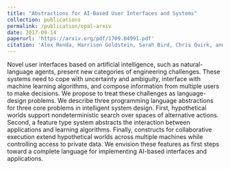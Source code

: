 ```yaml
---
title: "Abstractions for AI-Based User Interfaces and Systems"
collection: publications
permalink: /publication/opal-arxiv
date: 2017-09-14
paperurl: 'https://arxiv.org/pdf/1709.04991.pdf'
citation: 'Alex Renda, Harrison Goldstein, Sarah Bird, Chris Quirk, and Adrian Sampson.'
---
```


Novel user interfaces based on artificial intelligence, such as natural-language agents, present new categories of engineering challenges. These systems need to cope with uncertainty and ambiguity, interface with machine learning algorithms, and compose information from multiple users to make decisions. We propose to treat these challenges as language-design problems. We describe three programming language abstractions for three core problems in intelligent system design. First, hypothetical worlds support nondeterministic search over spaces of alternative actions. Second, a feature type system abstracts the interaction between applications and learning algorithms. Finally, constructs for collaborative execution extend hypothetical worlds across multiple machines while controlling access to private data. We envision these features as first steps toward a complete language for implementing AI-based interfaces and applications.
